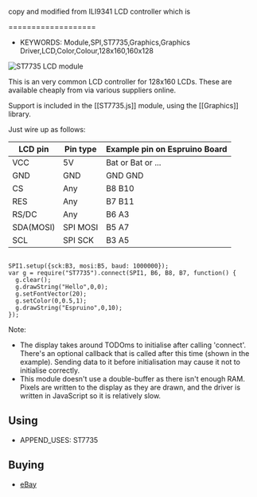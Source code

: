 <!--- Copyright (c) 2014 meMorizE, See the file LICENSE for copying permission.                                                                -->
copy and modified from ILI9341 LCD controller which is
<!--- Copyright (c) 2013 Gordon Williams, Pur3 Ltd. See the file LICENSE for copying permission. -->

===================

* KEYWORDS: Module,SPI,ST7735,Graphics,Graphics Driver,LCD,Color,Colour,128x160,160x128

![ST7735 LCD module](module.jpg)

This is an very common LCD controller for 128x160 LCDs. These are available cheaply from via various suppliers online.

Support is included in the [[ST7735.js]] module, using the [[Graphics]] library.

Just wire up as follows:

| LCD pin    | Pin type | Example pin on Espruino Board |
|------------|----------|-------------------------------|
|  VCC       | 5V       | Bat    or     Bat    or  ...  |
|  GND       | GND      | GND           GND             |
|  CS        | Any      | B8            B10             |
|  RES       | Any      | B7            B11             |
|  RS/DC     | Any      | B6            A3              |
|  SDA(MOSI) | SPI MOSI | B5            A7              |
|  SCL       | SPI SCK  | B3            A5              |

```

SPI1.setup({sck:B3, mosi:B5, baud: 1000000});
var g = require("ST7735").connect(SPI1, B6, B8, B7, function() {
  g.clear();
  g.drawString("Hello",0,0);
  g.setFontVector(20);
  g.setColor(0,0.5,1);
  g.drawString("Espruino",0,10);
});
```

Note:

* The display takes around TODOms to initialise after calling 'connect'. There's an optional callback that is called after this time (shown in the example). Sending data to it before initialisation may cause it not to initialise correctly.
* This module doesn't use a double-buffer as there isn't enough RAM. Pixels are written to the display as they are drawn, and the driver is written in JavaScript so it is relatively slow.

Using 
-----

* APPEND_USES: ST7735

Buying
-----

* [eBay](http://www.ebay.com/sch/i.html?_nkw=st7735)
